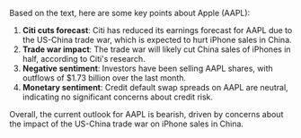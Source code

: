 Based on the text, here are some key points about Apple (AAPL):

1. **Citi cuts forecast**: Citi has reduced its earnings forecast for AAPL due to the US-China trade war, which is expected to hurt iPhone sales in China.
2. **Trade war impact**: The trade war will likely cut China sales of iPhones in half, according to Citi's research.
3. **Negative sentiment**: Investors have been selling AAPL shares, with outflows of $1.73 billion over the last month.
4. **Monetary sentiment**: Credit default swap spreads on AAPL are neutral, indicating no significant concerns about credit risk.

Overall, the current outlook for AAPL is bearish, driven by concerns about the impact of the US-China trade war on iPhone sales in China.